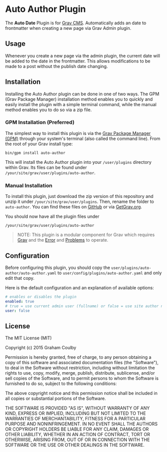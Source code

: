 # Auto Author Plugin

The **Auto Date** Plugin is for [Grav CMS](http://github.com/getgrav/grav). Automatically adds an date to frontmatter when creating a new page via Grav Admin plugin.

## Usage

Whenever you create a new page via the admin plugin, the current date will be added to the date in the frontmatter. This allows modifications to be made to a post without the publish date changing. 

## Installation

Installing the Auto Author plugin can be done in one of two ways. The GPM (Grav Package Manager) installation method enables you to quickly and easily install the plugin with a simple terminal command, while the manual method enables you to do so via a zip file.

### GPM Installation (Preferred)

The simplest way to install this plugin is via the [Grav Package Manager (GPM)](http://learn.getgrav.org/advanced/grav-gpm) through your system's terminal (also called the command line).  From the root of your Grav install type:

    bin/gpm install auto-author

This will install the Auto Author plugin into your `/user/plugins` directory within Grav. Its files can be found under `/your/site/grav/user/plugins/auto-author`.

### Manual Installation

To install this plugin, just download the zip version of this repository and unzip it under `/your/site/grav/user/plugins`. Then, rename the folder to `auto-author`. You can find these files on [GitHub](https://github.com/-sven-sanzenbacher/grav-plugin-auto-author) or via [GetGrav.org](http://getgrav.org/downloads/plugins#extras).

You should now have all the plugin files under

    /your/site/grav/user/plugins/auto-author
	
> NOTE: This plugin is a modular component for Grav which requires [Grav](http://github.com/getgrav/grav) and the [Error](https://github.com/getgrav/grav-plugin-error) and [Problems](https://github.com/getgrav/grav-plugin-problems) to operate.

## Configuration

Before configuring this plugin, you should copy the `user/plugins/auto-author/auto-author.yaml` to `user/config/plugins/auto-author.yaml` and only edit that copy.

Here is the default configuration and an explanation of available options:

```yaml
# enables or disables the plugin
enabled: true
# true = use current admin user (fullname) or false = use site author name (default)
user: false
```

## License

The MIT License (MIT)

Copyright (c) 2015 Graham Coulby

Permission is hereby granted, free of charge, to any person obtaining a copy of this software and associated documentation files (the "Software"), to deal in the Software without restriction, including without limitation the rights to use, copy, modify, merge, publish, distribute, sublicense, and/or sell copies of the Software, and to permit persons to whom the Software is furnished to do so, subject to the following conditions:

The above copyright notice and this permission notice shall be included in all copies or substantial portions of the Software.

THE SOFTWARE IS PROVIDED "AS IS", WITHOUT WARRANTY OF ANY KIND, EXPRESS OR IMPLIED, INCLUDING BUT NOT LIMITED TO THE WARRANTIES OF MERCHANTABILITY, FITNESS FOR A PARTICULAR PURPOSE AND NONINFRINGEMENT. IN NO EVENT SHALL THE AUTHORS OR COPYRIGHT HOLDERS BE LIABLE FOR ANY CLAIM, DAMAGES OR OTHER LIABILITY, WHETHER IN AN ACTION OF CONTRACT, TORT OR OTHERWISE, ARISING FROM, OUT OF OR IN CONNECTION WITH THE SOFTWARE OR THE USE OR OTHER DEALINGS IN THE SOFTWARE.
